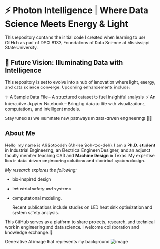 # **⚡ Photon Intelligence | Where Data Science Meets Energy & Light**
This repository contains the initial code I created when learning to use GitHub as part of DSCI 8133, Foundations of Data Science at 
Mississippi State University.

## **🔮 Future Vision: Illuminating Data with Intelligence**
This repository is set to evolve into a hub of innovation where light, energy, and data science converge. Upcoming enhancements include:

✨ A Sample Data File – A structured dataset to fuel insightful analysis.
⚡ An Interactive Jupyter Notebook – Bringing data to life with visualizations, computations, and intelligent models.

Stay tuned as we illuminate new pathways in data-driven engineering! 🚀💡

## **About Me**
Hello, my name is Ali Sotoodeh (Ah-lee Soh-too-deh). I am a **Ph.D. student** in Industrial Engineering, an Electrical Engineer/Designer, 
and an adjunct faculty member teaching CAD and **Machine Design** in Texas. My expertise lies in data-driven engineering solutions and electrical system design.

*My research explores the following:*
* bio-inspired design
* Industrial safety and systems
* computational modeling.

  Recent publications include studies on LED heat sink optimization and system safety analysis.

This GitHub serves as a platform to share projects, research, and technical work in engineering and data science. I welcome collaboration and knowledge exchange. 🚀


Generative AI image that represents my background
![image](https://github.com/user-attachments/assets/11764904-a3e9-45cc-afd3-b8f7b73e5b17)


